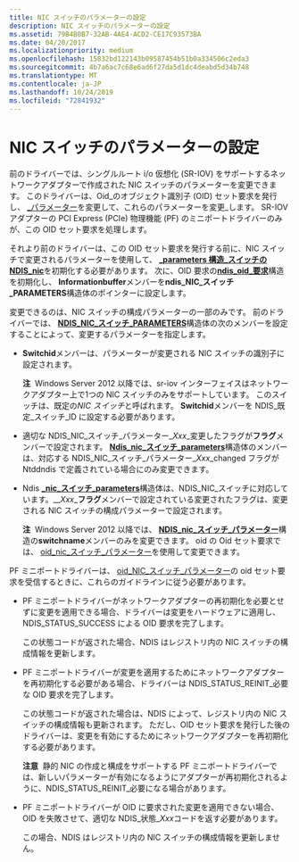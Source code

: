 ```yaml
---
title: NIC スイッチのパラメーターの設定
description: NIC スイッチのパラメーターの設定
ms.assetid: 79B4B0B7-32AB-4AE4-ACD2-CE17C93573BA
ms.date: 04/20/2017
ms.localizationpriority: medium
ms.openlocfilehash: 15832bd122143b09587454b51b0a334506c2eda3
ms.sourcegitcommit: 4b7a6ac7c68e6ad6f27da5d1dc4deabd5d34b748
ms.translationtype: MT
ms.contentlocale: ja-JP
ms.lasthandoff: 10/24/2019
ms.locfileid: "72841932"
---
```

# <a name="setting-the-parameters-of-a-nic-switch"></a>NIC スイッチのパラメーターの設定


前のドライバーでは、シングルルート i/o 仮想化 (SR-IOV) をサポートするネットワークアダプターで作成された NIC スイッチのパラメーターを変更できます。 このドライバーは、Oid\_のオブジェクト識別子 (OID) セット要求を発行し、 [\_パラメーター](https://docs.microsoft.com/windows-hardware/drivers/network/oid-nic-switch-parameters)を変更して、これらのパラメーターを変更\_します。 SR-IOV アダプターの PCI Express (PCIe) 物理機能 (PF) のミニポートドライバーのみが、この OID セット要求を処理します。

それより前のドライバーは、この OID セット要求を発行する前に、NIC スイッチで変更されるパラメーターを使用して、 [ **\_parameters 構造\_スイッチの NDIS\_nic**](https://docs.microsoft.com/windows-hardware/drivers/ddi/ntddndis/ns-ntddndis-_ndis_nic_switch_parameters)を初期化する必要があります。 次に、OID 要求の[**ndis\_oid\_要求**](https://docs.microsoft.com/windows-hardware/drivers/ddi/ndis/ns-ndis-_ndis_oid_request)構造を初期化し、 **Informationbuffer**メンバーを**ndis\_NIC\_スイッチ\_PARAMETERS**構造体のポインターに設定します。

変更できるのは、NIC スイッチの構成パラメーターの一部のみです。 前のドライバーでは、 [**NDIS\_NIC\_スイッチ\_PARAMETERS**](https://docs.microsoft.com/windows-hardware/drivers/ddi/ntddndis/ns-ntddndis-_ndis_nic_switch_parameters)構造体の次のメンバーを設定することによって、変更するパラメーターを指定します。

-   **Switchid**メンバーは、パラメーターが変更される NIC スイッチの識別子に設定されます。

    **注**  Windows Server 2012 以降では、sr-iov インターフェイスはネットワークアダプター上で1つの NIC スイッチのみをサポートしています。 このスイッチは、既定の*NIC スイッチ*と呼ばれます。 **Switchid**メンバーを NDIS\_既定\_スイッチ\_ID に設定する必要があります。

     

-   適切な NDIS\_NIC\_スイッチ\_パラメーター\_*Xxx*\_変更したフラグが**フラグ**メンバーで設定されます。 [**Ndis\_nic\_スイッチ\_parameters**](https://docs.microsoft.com/windows-hardware/drivers/ddi/ntddndis/ns-ntddndis-_ndis_nic_switch_parameters)構造体のメンバーは、対応する NDIS\_NIC\_スイッチ\_パラメーター\_*Xxx*\_changed フラグが Ntddndis で定義されている場合にのみ変更できます。

-   Ndis [ **\_nic\_スイッチ\_parameters**](https://docs.microsoft.com/windows-hardware/drivers/ddi/ntddndis/ns-ntddndis-_ndis_nic_switch_parameters)構造体は、NDIS\_NIC\_スイッチに対応しています。\_\_*Xxx*\_**フラグ**メンバーで設定されている変更されたフラグは、変更される NIC スイッチの構成パラメーターで設定されます。

    **注**  Windows Server 2012 以降では、 [**NDIS\_nic\_スイッチ\_パラメーター**](https://docs.microsoft.com/windows-hardware/drivers/ddi/ntddndis/ns-ntddndis-_ndis_nic_switch_parameters)構造の**switchname**メンバーのみを変更できます。 oid の Oid セット要求では、 [oid\_nic\_スイッチ\_パラメーター](https://docs.microsoft.com/windows-hardware/drivers/network/oid-nic-switch-parameters)を使用して変更できます。

     

PF ミニポートドライバーは、 [oid\_NIC\_スイッチ\_パラメーター](https://docs.microsoft.com/windows-hardware/drivers/network/oid-nic-switch-parameters)の oid セット要求を受信するときに、これらのガイドラインに従う必要があります。

-   PF ミニポートドライバーがネットワークアダプターの再初期化を必要とせずに変更を適用できる場合、ドライバーは変更をハードウェアに適用し、NDIS\_STATUS\_SUCCESS による OID 要求を完了します。

    この状態コードが返された場合、NDIS はレジストリ内の NIC スイッチの構成情報を更新します。

-   PF ミニポートドライバーが変更を適用するためにネットワークアダプターを再初期化する必要がある場合、ドライバーは NDIS\_STATUS\_REINIT\_必要な OID 要求を完了します。

    この状態コードが返された場合は、NDIS によって、レジストリ内の NIC スイッチの構成情報も更新されます。 ただし、OID セット要求を発行した後のドライバーは、変更を有効にするためにネットワークアダプターを再初期化する必要があります。

    **注意**  静的 NIC の作成と構成をサポートする PF ミニポートドライバーでは、新しいパラメーターが有効になるようにアダプターが再初期化されるように、NDIS\_STATUS\_REINIT\_必要になる場合があります。

     

-   PF ミニポートドライバーが OID に要求された変更を適用できない場合、OID を失敗させて、適切な NDIS\_状態\_*Xxx*コードを返す必要があります。

    この場合、NDIS はレジストリ内の NIC スイッチの構成情報を更新しません。

 

 





